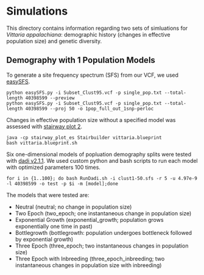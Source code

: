 # Simulations

This directory contains information regarding two sets of simluations for <i>Vittaria appalachiana</i>: demographic history (changes in effective population size) and genetic diversity. 

## Demography with 1 Population Models 

To generate a site frequency spectrum (SFS) from our VCF, we used [easySFS](https://github.com/isaacovercast/easySFS).  

```
python easySFS.py -i Subset_Clust95.vcf -p single_pop.txt --total-length 40398599 --preview
python easySFS.py -i Subset_Clust95.vcf -p single_pop.txt --total-length 40398599 --proj 50 -o 1pop_full_out_1snp-perloc
```

Changes in effective population size without a specified model was assessed with [stairway plot 2](https://github.com/xiaoming-liu/stairway-plot-v2). 
```
java -cp stairway_plot_es Stairbuilder vittaria.blueprint
bash vittaria.blueprint.sh
```

Six one-dimensional models of popluation demography splits were tested with [dadi v2.1.1](https://dadi.readthedocs.io/en/latest/). We used custom python and bash scripts to run each model with optimized parameters 100 times. 
```
for i in {1..100}; do bash RunDadi.sh -i clust1-50.sfs -r 5 -u 4.97e-9 -l 40398599 -o test -p $i -m [model];done
```
The models that were tested are: 
- Neutral (neutral; no change in population size)
- Two Epoch (two_epoch; one instantaneous change in population size)
- Exponential Growth (exponential_growth; population grows exponentially one time in past)
- Bottlegrowth (bottlegrowth: population undergoes bottleneck followed by exponential growth)
- Three Epoch (three_epoch; two instantaneous changes in population size)
- Three Epoch with Inbreeding (three_epoch_inbreeding; two instantaneous changes in population size with inbreeding)

